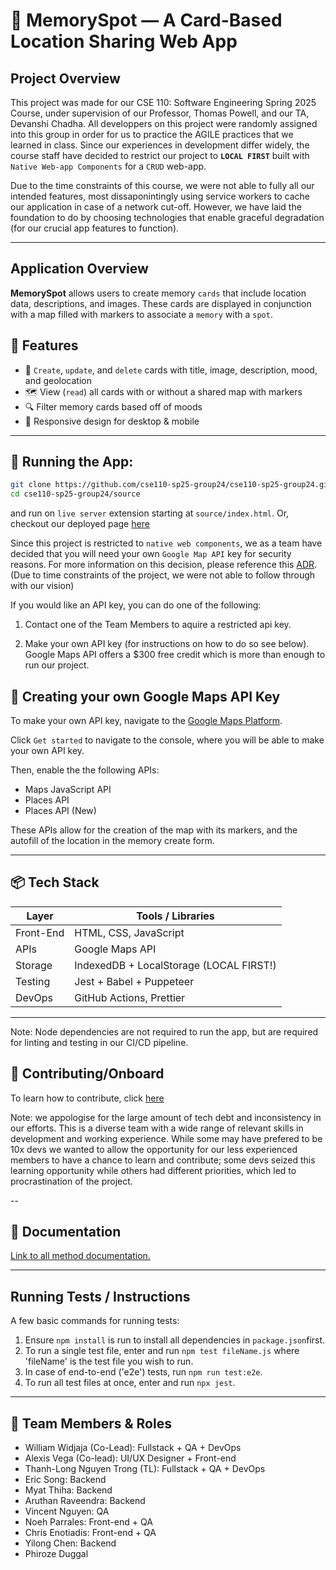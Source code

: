 # 📍 MemorySpot — A Card-Based Location Sharing Web App

## Project Overview

This project was made for our CSE 110: Software Engineering Spring 2025 Course, under supervision of our Professor, Thomas Powell, and our TA, Devanshi Chadha. All developpers on this project were randomly assigned into this group in order for us to practice the AGILE practices that we learned in class. Since our experiences in development differ widely, the course staff have decided to restrict our project to **`LOCAL FIRST`** built with `Native Web-app Components` for a `CRUD` web-app.

Due to the time constraints of this course, we were not able to fully all our intended features, most dissaponintingly using service workers to cache our application in case of a network cut-off. However, we have laid the foundation to do by choosing technologies that enable graceful degradation (for our crucial app features to function).

---

## Application Overview
**MemorySpot** allows users to create memory `cards` that include location data, descriptions, and images. These cards are displayed in conjunction with a map filled with markers to associate a `memory` with a `spot`.

## 🚀 Features

- 📸 `Create`, `update`, and `delete` cards with title, image, description, mood, and geolocation
- 🗺 View (`read`) all cards with or without a shared map with markers
- 🔍 Filter memory cards based off of moods
- 📱 Responsive design for desktop & mobile

---

## 🧪 Running the App:

```bash
git clone https://github.com/cse110-sp25-group24/cse110-sp25-group24.git
cd cse110-sp25-group24/source
```

and run on `live server` extension starting at `source/index.html`. Or, checkout our deployed page [here](https://cse110-sp25-group24.github.io/cse110-sp25-group24/)

Since this project is restricted to `native web components`, we as a team have decided that you will need your own `Google Map API` key for security reasons. For more information on this decision, please reference this [ADR](./specs/adrs/all-decisions/06062025APIKeyADR.md). (Due to time constraints of the project, we were not able to follow through with our vision) 

 If you would like an API key, you can do one of the following: 

1. Contact one of the Team Members to aquire a restricted api key.

2. Make your own API key (for instructions on how to do so see below). Google Maps API offers a $300 free credit which is more than enough to run our project.

## 🔑 Creating your own Google Maps API Key
To make your own API key, navigate to the [Google Maps Platform](https://developers.google.com/maps). 

Click `Get started` to navigate to the console, where you will be able to make your own API key. 

Then, enable the the following APIs:
* Maps JavaScript API
* Places API
* Places API (New)
  
These APIs allow for the creation of the map with its markers, and the autofill of the location in the memory create form.

---

## 📦 Tech Stack

| Layer     | Tools / Libraries                         |
| --------- | ----------------------------------------- |
| Front-End | HTML, CSS, JavaScript                     |
| APIs      | Google Maps API                           |
| Storage   | IndexedDB + LocalStorage (LOCAL FIRST!)   |
| Testing   | Jest + Babel + Puppeteer                  |
| DevOps    | GitHub Actions, Prettier                  |

---

Note: Node dependencies are not required to run the app, but are required for linting and testing in our CI/CD pipeline. 

## 🤝 Contributing/Onboard
To learn how to contribute, click [here](./onboard.md)

Note: we appologise for the large amount of tech debt and inconsistency in our efforts. This is a diverse team with a wide range of relevant skills in development and working experience. While some may have prefered to be 10x devs we wanted to allow the opportunity for our less experienced members to have a chance to learn and contribute; some devs seized this learning opportunity while others had different priorities, which led to procrastination of the project. 

--

## 🧾 Documentation

[Link to all method documentation.](https://cse110-sp25-group24.github.io/cse110-sp25-group24/docs/)

---

## Running Tests / Instructions

A few basic commands for running tests:

1. Ensure `npm install` is run to install all dependencies in `package.json`first.
2. To run a single test file, enter and run `npm test fileName.js` where 'fileName' is the test file you wish to run.
3. In case of end-to-end ('e2e') tests, run `npm run test:e2e`.
4. To run all test files at once, enter and run `npx jest`.

---

## 👥 Team Members & Roles

- William Widjaja (Co-Lead): Fullstack + QA + DevOps
- Alexis Vega (Co-lead): UI/UX Designer + Front-end
- Thanh-Long Nguyen Trong (TL): Fullstack + QA + DevOps
- Eric Song: Backend
- Myat Thiha: Backend
- Aruthan Raveendra: Backend
- Vincent Nguyen: QA
- Noeh Parrales: Front-end + QA
- Chris Enotiadis: Front-end + QA
- Yilong Chen: Backend
- Phiroze Duggal 

